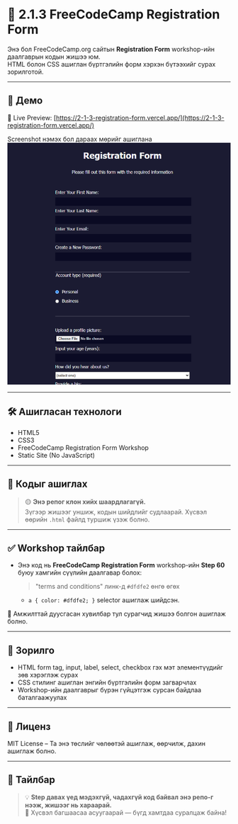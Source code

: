 # 📝 2.1.3 FreeCodeCamp Registration Form

Энэ бол FreeCodeCamp.org сайтын **Registration Form** workshop-ийн даалгаврын кодын жишээ юм.  
HTML болон CSS ашиглан бүртгэлийн форм хэрхэн бүтээхийг сурах зорилготой.

---

## 📸 Демо

🔗 Live Preview: [https://2-1-3-registration-form.vercel.app/](https://2-1-3-registration-form.vercel.app/)

 Screenshot нэмэх бол дараах мөрийг ашиглана
![Registration Form Screenshot](image2.png)


---

## 🛠 Ашигласан технологи

- HTML5  
- CSS3  
- FreeCodeCamp Registration Form Workshop  
- Static Site (No JavaScript)

---

## 📂 Кодыг ашиглах

> 🟡 **Энэ репог клон хийх шаардлагагүй.**  
> Зүгээр жишээг уншиж, кодын шийдлийг судлаарай. Хүсвэл өөрийн `.html` файлд туршиж үзэж болно.

---

## ✅ Workshop тайлбар

- Энэ код нь **FreeCodeCamp Registration Form** workshop-ийн **Step 60** буюу хамгийн сүүлийн даалгавар болох:
  > "terms and conditions" линк-д `#dfdfe2` өнгө өгөх
  - `a { color: #dfdfe2; }` selector ашиглаж шийдсэн.

🎉 Амжилттай дуусгасан хувилбар тул сурагчид жишээ болгон ашиглаж болно.

---

## 🧠 Зорилго

- HTML form tag, input, label, select, checkbox гэх мэт элементүүдийг зөв хэрэглэж сурах  
- CSS стилинг ашиглан энгийн бүртгэлийн форм загварчлах  
- Workshop-ийн даалгаврыг бүрэн гүйцэтгэж сурсан байдлаа баталгаажуулах

---

## 🪪 Лиценз

MIT License – Та энэ төслийг чөлөөтэй ашиглаж, өөрчилж, дахин ашиглаж болно.


---

## 📝 Тайлбар

> 💡 **Step давах үед мэдэхгүй, чадахгүй код байвал энэ репо-г нээж, жишээг нь хараарай.**  
> 🤝 Хүсвэл багшаасаа асуугаарай — бүгд хамтдаа суралцаж байна!
